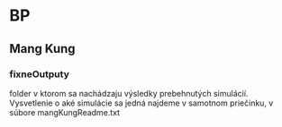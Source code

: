 # BP 
## Mang Kung
### fixneOutputy
folder v ktorom sa nachádzaju výsledky prebehnutých simulácií. Vysvetlenie o aké simulácie sa jedná najdeme v samotnom priečinku, v súbore mangKungReadme.txt
